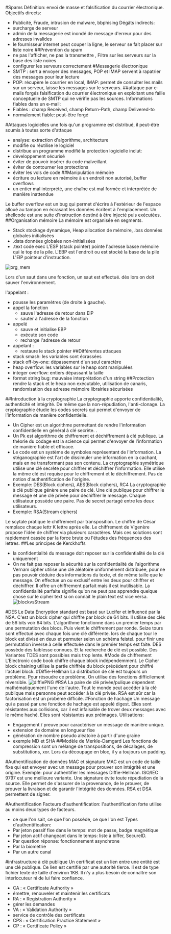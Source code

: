 #Spams
Définition: envoi de masse et falsification du courrier électronique. 
Objectifs directs:
- Publicité, Fraude, intrusion de malware, bbphising
  Dégâts indirects:
- surcharge de serveur
- admin de la messagerie est inondé de message d'erreur pour des adresses invalides
- le fournisseur internet peut couper la ligne, le serveur se fait placer sur liste noire
##Prévention du spam
- ne pas l'afficher, ne pas la transmettre , Filtre sur les serveurs sur la base des liste noires 
- configurer les serveurs correctement
#Messagerie électronique
- SMTP : sert a envoyer des messages, POP et IMAP servent à rapatrier des messages pour leur lecture
- POP: récupère le courrier en local, IMAP: permet de consulter les mails sur un serveur, laisse les messages sur le serveurs. 
##attaque par e-mails forgés
falsification du courrier électronique en exploitant une faille conceptuelle de SMTP qui ne vérifie pas les sources. 
Informations fiables dans un e-mail:
- Fiables : champ Received, champ Return-Path, champ Delivered-to
- normalement fiable: peut-être forgé

#Attaques logicielles
une fois qu'un programme est distribué, il peut-être soumis à toutes sorte d'attaque
- analyse: extraction d'algorithme, architecture
- modifie ou réutilise le logiciel
- distribue un programme modifié
la protection logicielle inclut:
- développement sécurisé
- éviter de pouvoir insérer du code malveillant
- éviter de contourner les protections
- éviter les vols de code
##Manipulation mémoire 
- écriture ou lecture en mémoire à un endroit non autorisé, buffer overflows
- un entier mal interprété, une chaîne est mal formée et interprétée de manière inattendue

Le buffer overflow est un bug qui permet d'écrire à l'extérieur de l'espace alloué au tampon en écrasant les données écritent à l'emplacement. 
Un shellcode est une suite d'instruction destiné à être injecté puis exécutées. 
##Organisation mémoire
La mémoire est organisée en segments. 
- Stack stockage dynamique, Heap allocation de mémoire, .bss données globales initialisées
- .data données globales non-initialisées
- .text code exec
  L'ESP (stack pointer) pointe l'adresse basse mémoire qui le top de la pile. 
  L'EBP est l'endroit ou est stocké la base de la pile
  L'EIP pointeur d'instruction. 

![org_mem](D:\HEIG\Tex-Heig\ISI\org_mem.PNG)

Lors d'un saut dans une fonction, un saut est effectué. dès lors on doit sauver l'environnement. 

l'appelant :
- pousse les paramètres (de droite à gauche). 
- appel la fonction
  - sauve l'adresse de retour dans EIP
  - sauter à l'adresse de la fonction
- appelé 
  - sauve et initialise EBP
  - exécute son code
  - recharge l'adresse de retour
- appelant : 
  - restaure le stack pointer 
##Différentes attaques
- stack smash: les variables sont écrassées
- stack off-by-one: dépassement d'un seul caractère
- heap overflow: les variables sur le heap sont manipulées
- integer overflow: entiers dépassant la taille
- format string bug: mauvaise interprétation d'un string
##Protection
rendre la stack et le heap non exécutable, utilisation de canaris, randomisation des adresse mémoire
librairies sécurisées

##Introduction à la cryptographie
La cryptographie apporte confidentialité, authenticité et intégrité. De même que la non-répudiation, l'anti-clonage. 
La cryptographie étudie les codes secrets qui permet d'envoyer de l'information de manière confidentielle. 
- Un Cipher est un algorithme permettant de rendre l'information confidentielle en général à clé secrète. . 
- Un Pk est algorithme de chiffrement et déchiffrement à clé publique.
  La théorie du codage est la science qui permet d'envoyer de l'information de manière fiable et efficace.
- Le code est un système de symboles représentant de l'information. 
  La stéganographie est l'art de dissimuler une information en la cachant, mais en ne transformant pas son contenu. 
  La cryptographie symétrique utilise une clé secrète pour chiffrer et déchiffrer l'information. Elle utilise la même clé est requise pour le chiffrement et le déchiffrement. Pas de notion d'authentification de l'origine. 
- Exemple: DES(Block ciphers), AES(Block ciphers), RC4
  La cryptographie à clé publique génère une paire de clé. Une clé publique pour chiffrer le message et une clé privée pour déchiffrer le message. Chaque utilisateur possède une paire. Pas de secret partagé entre les deux utilisateurs. 
- Exemple: RSA(Stream ciphers)

Le scytale pratique le chiffrement par transposition. Le chiffre de César remplace chaque lettr K lettre après elle. Le chiffrement de Vigenère propose l'idée de chiffrer via plusieurs caractères. Mais ces solutions sont rapidement cassée par la force brute ou l'études des fréquences des lettres. 
##Les principes de Kerckhoffs
- la confidentialité du message doit reposer sur la confidentialité de la clé uniquement
- On ne fait pas reposer la sécurité sur la confidentialité de l'algorithme
Vernam cipher utilise une clé aléatoire uniformément distribuée, pour ne pas pouvoir déduire des informations du texte, et de même taille que le message. On effectue un ou exclusif entre les deux pour chiffrer et déchiffrer. Il offre un chiffrement parfait mais il est inutilisable. 
La confidentialité parfaite signifie qu'on ne peut pas apprendre quelque chose sur le cipher text si on connait le plain text est vice versa. 
![blockvsStream](D:\HEIG\Tex-Heig\ISI\blockvsStream.PNG)

#DES
Le Data Encryption standard est basé sur Lucifer et influencé par la NSA. C'est un block cipher qui chiffre par block de 64 bits. Il utilise des clés de 56 bits voir 64 bits. 
L'algorithme fonctionne dans un premier temps par une permutation des blocs. Puis vient le chiffrement par ronde. Seize tours sont effectué avec chaque fois une clé différente. lors de chaque tour le block est divisé en deux et permuter selon un schéma feistel. pour finir une permutation inverse à celle effectuée dans le premier temps est faite. 
DES possède des faiblesse connues. Et la recherche de clé est possible. Des Variantes TDES sont possibles mais trop lente. 
#Mode de chiffrement
L'Electronic code book chiffre chaque block indépendemment. Le Cipher block chaining utilise la partie chiffrée du block précédent pour chiffré l'actuel block. 
#Diffie-Hellman
La distribution de clé est toujours un problème. Pour résoudre ce problème, On utilise des fonctions difficilement réversible. 
![diffiePNG](D:\HEIG\Tex-Heig\ISI\diffiePNG.PNG)
#RSA 
La paire de clé privée/pulique dépendent mathématiquement l'une de l'autre. Tout le monde peut accéder à la clé publique mais personne peut accéder à la clé privée. 
RSA est sûr car la factorisation est un probème difficile. 
#Fonction de hachage 
Un message qui a passé par une fonction de hachage est appelé digest. Elles sont résistantes aux collisions, car il est infaisable de trover deux messages avec le même haché.  Elles sont résistantes aux préimages. 
Utilisations:
- Engagement / preuve pour caractériser un message de manière unique. 
- extension de domaine en longueur fixe
- génération de nombre pseudo aléatoire à partir d'une graine
- exemple MD et SHA
##Modèle de Merkle-Damgard
Les fonctions de compression sont un mélange de transpositions, de décalages, de substitutions, xor. Lors du découpage en bloc, il y a toujours un padding.

#Authentification de données MAC et signature
MAC est un code de taille fixe qui est envoyer avec un message pour prouver son intégrité et une origine. Exemple: pour authentifier les messages Diffie-Hellman. 
ISO/IEC 9797 est une meilleure variante. 
Une signature évite toute répudiation de la source. Elle permet de s'assurer de la provenance, de le prouver, de prouver la livraison et de garantir l'intégrité des données. 
RSA et DSA permettent de signer.

#Authentification 
Facteurs d'authentification: l'authentification forte utilise au moins deux types de facteurs.
- ce que l'on sait, ce que l'on possède, ce que l'on est
Types d'authentification:
- Par jeton passif  fixe dans le temps: mot de passe, badge magnétique
- Par jeton actif changeant dans le temps: liste à biffer, SecureID. 
- Par question réponse: fonctionnement asynchrone
- Par la biométrie
- Par un autre canal

#infrastructure à clé publique
Un certificat est un lien entre une entité est une clé publique. Ce lien est certifié par une autorité tierce. Il est de type fichier texte de taille d'environ 1KB. 
Il n'y a plus besoin de connaître son interlocuteur ni de lui faire confiance. 
- CA : « Certificate Authority »
- 	émettre, renouveler et maintenir les certificats
- RA : « Registration Authority »
- 	gérer les demandes
- VA : « Validation Authority »
- 	service de contrôle des certificats
- CPS : « Certification Practice Statement »
- CP : « Certificate Policy »